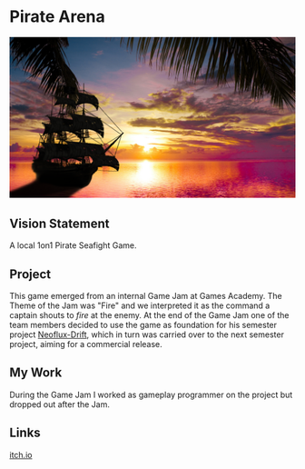 # Pirate Arena

![LOGO](res/PirateArena.png)

## Vision Statement

A local 1on1 Pirate Seafight Game.

## Project

This game emerged from an internal Game Jam at Games Academy. The Theme of the Jam was "Fire" and we interpreted it as the command a captain shouts to _fire_ at the enemy. At the end of the Game Jam one of the team members decided to use the game as foundation for his semester project [Neoflux-Drift](https://www.facebook.com/Neoflux-Drift-413204549232415/), which in turn was carried over to the next semester project, aiming for a commercial release.

## My Work

During the Game Jam I worked as gameplay programmer on the project but dropped out after the Jam.

## Links

[itch.io](https://pommelz.itch.io/pirate-arena)

